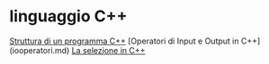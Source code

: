 # linguaggio C++

[Struttura di un programma C++](struttura_programma.md)
[Operatori di Input e Output in C++] (iooperatori.md)
[La selezione in C++](selezione.md)

